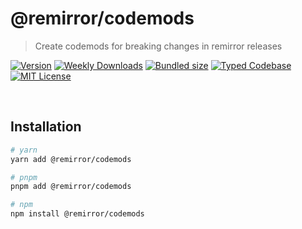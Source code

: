 # @remirror/codemods

> Create codemods for breaking changes in remirror releases

[![Version][version]][npm] [![Weekly Downloads][downloads-badge]][npm] [![Bundled size][size-badge]][size] [![Typed Codebase][typescript]](#) [![MIT License][license]](#)

[version]: https://flat.badgen.net/npm/v/@remirror/codemods/next
[npm]: https://npmjs.com/package/@remirror/codemods/v/next
[license]: https://flat.badgen.net/badge/license/MIT/purple
[size]: https://bundlephobia.com/result?p=@remirror/codemods
[size-badge]: https://flat.badgen.net/bundlephobia/minzip/@remirror/codemods
[typescript]: https://flat.badgen.net/badge/icon/TypeScript?icon=typescript&label
[downloads-badge]: https://badgen.net/npm/dw/@remirror/codemods/red?icon=npm

<br />

## Installation

```bash
# yarn
yarn add @remirror/codemods

# pnpm
pnpm add @remirror/codemods

# npm
npm install @remirror/codemods
```

<br />
